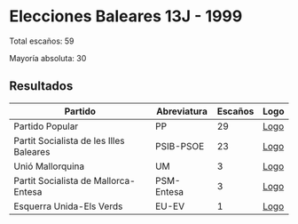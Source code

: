 # Elecciones Baleares 13J - 1999

Total escaños: 59

Mayoría absoluta: 30

## Resultados

| Partido | Abreviatura | Escaños | Logo |
| - | - | - | - |
| Partido Popular | PP | 29 | [Logo](https://github.com/playzzz/Pactos/blob/master/Logos/PP.jpg?raw=true)
| Partit Socialista de les Illes Baleares | PSIB-PSOE | 23 | [Logo](https://github.com/playzzz/Pactos/blob/master/Logos/PSOE.jpg?raw=true)
| Unió Mallorquina | UM | 3 | [Logo](https://github.com/playzzz/Pactos/blob/master/Logos/UM.jpg?raw=true)
| Partit Socialista de Mallorca-Entesa | PSM-Entesa | 3 | [Logo](https://github.com/playzzz/Pactos/blob/master/Logos/PSM.jpg?raw=true)
| Esquerra Unida-Els Verds | EU-EV | 1 | [Logo](https://github.com/playzzz/Pactos/blob/master/Logos/IU.jpg?raw=true)
